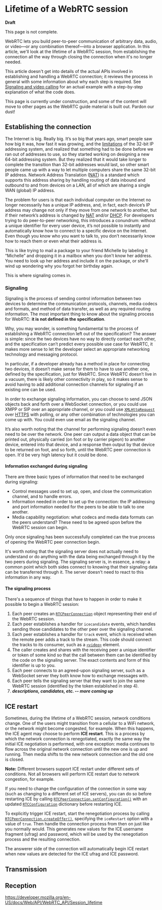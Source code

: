 Lifetime of a WebRTC session
============================

**Draft**

This page is not complete.

WebRTC lets you build peer-to-peer communication of arbitrary data, audio, or video—or any combination thereof—into a browser application. In this article, we'll look at the lifetime of a WebRTC session, from establishing the connection all the way through closing the connection when it's no longer needed.

This article doesn't get into details of the actual APIs involved in establishing and handling a WebRTC connection; it reviews the process in general with some information about why each step is required. See [Signaling and video calling](signaling_and_video_calling) for an actual example with a step-by-step explanation of what the code does.

This page is currently under construction, and some of the content will move to other pages as the WebRTC guide material is built out. Pardon our dust!

Establishing the connection
---------------------------

The Internet is big. Really big. It’s so big that years ago, smart people saw how big it was, how fast it was growing, and the [limitations](https://en.wikipedia.org/wiki/IPv4_address_exhaustion) of the 32-bit IP addressing system, and realized that something had to be done before we ran out of addresses to use, so they started working on designing a new 64-bit addressing system. But they realized that it would take longer to complete the transition than 32-bit addresses would last, so other smart people came up with a way to let multiple computers share the same 32-bit IP address. Network Address Translation ([NAT](https://developer.mozilla.org/en-US/docs/Glossary/NAT)) is a standard which supports this address sharing by handling routing of data inbound and outbound to and from devices on a LAN, all of which are sharing a single WAN (global) IP address.

The problem for users is that each individual computer on the Internet no longer necessarily has a unique IP address, and, in fact, each device’s IP address may change not only if they move from one network to another, but if their network’s address is changed by [NAT](https://developer.mozilla.org/en-US/docs/Glossary/NAT) and/or [DHCP](https://en.wikipedia.org/wiki/DHCP). For developers trying to do peer-to-peer networking, this introduces a conundrum: without a unique identifier for every user device, it’s not possible to instantly and automatically know how to connect to a specific device on the Internet. Even though you know who you want to talk to, you don’t necessarily know how to reach them or even what their address is.

This is like trying to mail a package to your friend Michelle by labeling it “Michelle” and dropping it in a mailbox when you don't know her address. You need to look up her address and include it on the package, or she'll wind up wondering why you forgot her birthday again.

This is where signaling comes in.

### Signaling

Signaling is the process of sending control information between two devices to determine the communication protocols, channels, media codecs and formats, and method of data transfer, as well as any required routing information. The most important thing to know about the signaling process for WebRTC: **it is not defined in the specification**.

Why, you may wonder, is something fundamental to the process of establishing a WebRTC connection left out of the specification? The answer is simple: since the two devices have no way to directly contact each other, and the specification can’t predict every possible use case for WebRTC, it makes more sense to let the developer select an appropriate networking technology and messaging protocol.

In particular, if a developer already has a method in place for connecting two devices, it doesn’t make sense for them to have to use another one, defined by the specification, just for WebRTC. Since WebRTC doesn’t live in a vacuum, there is likely other connectivity in play, so it makes sense to avoid having to add additional connection channels for signaling if an existing one can be used.

In order to exchange signaling information, you can choose to send JSON objects back and forth over a WebSocket connection, or you could use XMPP or SIP over an appropriate channel, or you could use [`XMLHttpRequest`](../xmlhttprequest) over [HTTPS](https://developer.mozilla.org/en-US/docs/Glossary/https) with polling, or any other combination of technologies you can come up with. You could even use email as the signaling channel.

It’s also worth noting that the channel for performing signaling doesn’t even need to be over the network. One peer can output a data object that can be printed out, physically carried (on foot or by carrier pigeon) to another device, entered into that device, and a response then output by that device to be returned on foot, and so forth, until the WebRTC peer connection is open. It'd be very high latency but it could be done.

#### Information exchanged during signaling

There are three basic types of information that need to be exchanged during signaling:

-   Control messages used to set up, open, and close the communication channel, and to handle errors.
-   Information needed in order to set up the connection: the IP addressing and port information needed for the peers to be able to talk to one another.
-   Media capability negotiation: what codecs and media data formats can the peers understand? These need to be agreed upon before the WebRTC session can begin.

Only once signaling has been successfully completed can the true process of opening the WebRTC peer connection begin.

It's worth noting that the signaling server does not actually need to understand or do anything with the data being exchanged through it by the two peers during signaling. The signaling server is, in essence, a relay: a common point which both sides connect to knowing that their signaling data can be transferred through it. The server doesn't need to react to this information in any way.

#### The signaling process

There's a sequence of things that have to happen in order to make it possible to begin a WebRTC session:

1.  Each peer creates an [`RTCPeerConnection`](../rtcpeerconnection) object representing their end of the WebRTC session.
2.  Each peer establishes a handler for `icecandidate` events, which handles sending those candidates to the other peer over the signaling channel.
3.  Each peer establishes a handler for `track` event, which is received when the remote peer adds a track to the stream. This code should connect the tracks to its consumer, such as a [`<video>`](https://developer.mozilla.org/en-US/docs/Web/HTML/Element/video) element.
4.  The caller creates and shares with the receiving peer a unique identifier or token of some kind so that the call between them can be identified by the code on the signaling server. The exact contents and form of this identifier is up to you.
5.  Each peer connects to an agreed-upon signaling server, such as a WebSocket server they both know how to exchange messages with.
6.  Each peer tells the signaling server that they want to join the same WebRTC session (identified by the token established in step 4).
7.  ***descriptions, candidates, etc. -- more coming up***

ICE restart
-----------

Sometimes, during the lifetime of a WebRTC session, network conditions change. One of the users might transition from a cellular to a WiFi network, or the network might become congested, for example. When this happens, the ICE agent may choose to perform **ICE restart**. This is a process by which the network connection is renegotiated, exactly the same way the initial ICE negotiation is performed, with one exception: media continues to flow across the original network connection until the new one is up and running. Then media shifts to the new network connection and the old one is closed.

**Note:** Different browsers support ICE restart under different sets of conditions. Not all browsers will perform ICE restart due to network congestion, for example.

If you need to change the configuration of the connection in some way (such as changing to a different set of ICE servers), you can do so before restarting ICE by calling [`RTCPeerConnection.setConfiguration()`](../rtcpeerconnection/setconfiguration) with an updated [`RTCConfiguration`](../rtcconfiguration) dictionary before restarting ICE.

To explicitly trigger ICE restart, start the renegotiation process by calling [`RTCPeerConnection.createOffer()`](../rtcpeerconnection/createoffer), specifying the `iceRestart` option with a value of `true`. Then handle the connection process from then on just like you normally would. This generates new values for the ICE username fragment (ufrag) and password, which will be used by the renegotiation process and the resulting connection.

The answerer side of the connection will automatically begin ICE restart when new values are detected for the ICE ufrag and ICE password.

Transmission
------------

Reception
---------

<a href="https://developer.mozilla.org/en-US/docs/Web/API/WebRTC_API/Session_lifetime" class="_attribution-link">https://developer.mozilla.org/en-US/docs/Web/API/WebRTC_API/Session_lifetime</a>
